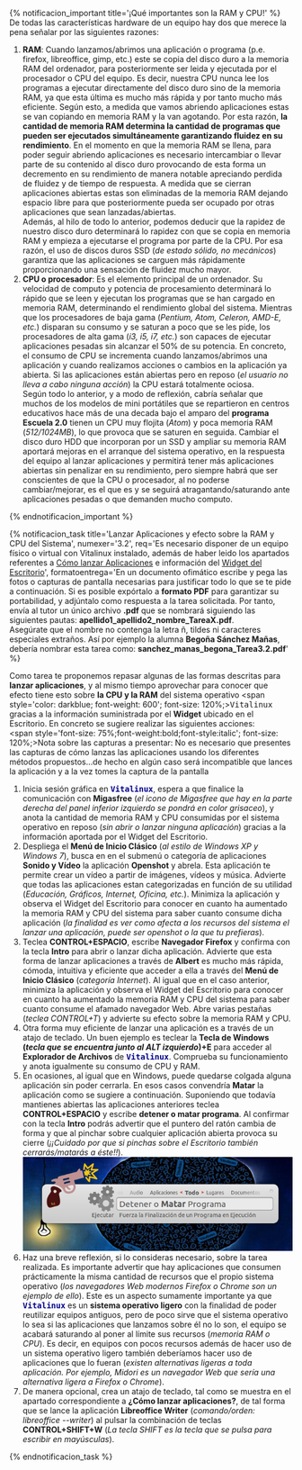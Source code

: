{% notificacion_important title='¡Qué importantes son la RAM y CPU!' %}
De todas las características hardware de un equipo hay dos que merece la pena señalar por las siguientes razones:

<ol>
<li><b>RAM</b>: Cuando lanzamos/abrimos una aplicación o programa (p.e. firefox, libreoffice, gimp, etc.) este se copia del disco duro a la memoria RAM del ordenador, para posteriormente ser leida y ejecutada por el procesador o CPU del equipo.  Es decir, nuestra CPU nunca lee los programas a ejecutar directamente del disco duro sino de la memoria RAM, ya que esta última es mucho más rápida y por tanto mucho más eficiente.  Según esto, a medida que vamos abriendo aplicaciones estas se van copiando en memoria RAM y la van agotando.  Por esta razón, <b>la cantidad de memoria RAM determina la cantidad de programas que pueden ser ejecutados simultáneamente garantizando fluidez en su rendimiento</b>.  En el momento en que la memoria RAM se llena, para poder seguir abriendo aplicaciones es necesario intercambiar o llevar parte de su contenido al disco duro provocando de esta forma un decremento en su rendimiento de manera notable apreciando perdida de fluidez y de tiempo de respuesta.  A medida que se cierran aplicaciones abiertas estas son eliminadas de la memoria RAM dejando espacio libre para que posteriormente pueda ser ocupado por otras aplicaciones que sean lanzadas/abiertas.
<br>
Además, al hilo de todo lo anterior, podemos deducir que la rapidez de nuestro disco duro determinará lo rapidez con que se copia en memoria RAM y empieza a ejecutarse el programa por parte de la CPU.  Por esa razón, el uso de discos duros SSD (<i>de estado sólido, no mecánicos</i>) garantiza que las aplicaciones se carguen más rápidamente proporcionando una sensación de fluidez mucho mayor.
</li>
<li><b>CPU o procesador</b>: Es el elemento principal de un ordenador. Su velocidad de computo y potencia de procesamiento determinará lo rápido que se leen y ejecutan los programas que se han cargado en memoria RAM, determinando el rendimiento global del sistema. Mientras que los procesadores de baja gama (<i>Pentium, Atom, Celeron, AMD-E, etc.</i>) disparan su consumo y se saturan a poco que se les pide, los procesadores de alta gama (<i>i3, i5, i7, etc.</i>) son capaces de ejecutar aplicaciones pesadas sin alcanzar el 50% de su potencia. En concreto, el consumo de CPU se incrementa cuando lanzamos/abrimos una aplicación y cuando realizamos acciones o cambios en la aplicación ya abierta. Si las aplicaciones están abiertas pero en reposo (<i>el usuario no lleva a cabo ninguna acción</i>) la CPU estará totalmente ociosa.
</li>
Según todo lo anterior, y a modo de reflexión, cabría señalar que muchos de los modelos de mini portátiles que se repartieron en centros educativos hace más de una decada bajo el amparo del <b>programa Escuela 2.0</b> tienen un CPU muy flojita (<i>Atom</i>) y poca memoria RAM (<i>512/1024MB</i>), lo que provoca que se saturen en seguida.  Cambiar el disco duro HDD que incorporan por un SSD y ampliar su memoria RAM aportará mejoras en el arranque del sistema operativo, en la respuesta del equipo al lanzar aplicaciones y permitirá tener más aplicaciones abiertas sin penalizar en su rendimiento, pero siempre habrá que ser conscientes de que la CPU o procesador, al no poderse cambiar/mejorar, es el que es y se seguirá atragantando/saturando ante aplicaciones pesadas o que demanden mucho computo.
</ol>
{% endnotificacion_important %}

{% notificacion_task title='Lanzar Aplicaciones y efecto sobre la RAM y CPU del Sistema',
numexer='3.2',
req='Es necesario disponer de un equipo físico o virtual con Vitalinux instalado, además de haber leido los apartados referentes a <a href="../Parte_3-Entorno_de_Escritorio/Parte_3-Como_lanzar_aplicaciones.html">Cómo lanzar Aplicaciones</a> e información del <a href="../Parte_3-Entorno_de_Escritorio/Parte_3-Preferencias_del_escritorio.html">Widget del Escritorio</a>',
formatoentrega='En un documento ofimático escribe y pega las fotos o capturas de pantalla necesarias para justificar todo lo que se te pide a continuación. Si es posible expórtalo a <b>formato PDF</b> para garantizar su portabilidad, y adjúntalo como respuesta a la tarea solicitada. Por tanto, envía al tutor un único archivo <b>.pdf</b> que se nombrará siguiendo las siguientes pautas: <b>apellido1_apellido2_nombre_TareaX.pdf</b>.
<br>
Asegúrate que el nombre no contenga la letra ñ, tildes ni caracteres especiales extraños. Así por ejemplo la alumna <b>Begoña Sánchez Mañas</b>, debería nombrar esta tarea como: <b>sanchez_manas_begona_Tarea3.2.pdf</b>' %}

Como tarea te proponemos repasar algunas de las formas descritas para <b>lanzar aplicaciones</b>, y al mismo tiempo aprovechar para conocer que efecto tiene esto sobre <b>la CPU y la RAM</b> del sistema operativo <span style='color: darkblue; font-weight: 600'; font-size: 120%;><tt>Vitalinux</tt></span> gracias a la información suministrada por el <b>Widget</b> ubicado en el Escritorio.  En concreto se sugiere realizar las siguientes acciones:
<br>
<span style='font-size: 75%;font-weight:bold;font-style:italic'; font-size: 120%;>Nota sobre las capturas a presentar: No es necesario que presentes las capturas de cómo lanzas las aplicaciones usando los diferentes métodos propuestos...de hecho en algún caso será incompatible que lances la aplicación y a la vez tomes la captura de la pantalla</span>
<ol>
<li>
Inicia sesión gráfica en <span style='color: darkblue; font-weight: 600'; font-size: 120%;><tt>Vitalinux</tt></span>, espera a que finalice la comunicación con <b>Migasfree</b> (<i>el icono de Migasfree que hay en la parte derecha del panel inferior izquierdo se pondrá en color grisaceo</i>), y anota la cantidad de memoria RAM y CPU consumidas por el sistema operativo en reposo (<i>sin abrir o lanzar ninguna aplicación</i>) gracias a la información aportada por el Widget del Escritorio.
</li>
<li>
Despliega el <b>Menú de Inicio Clásico</b> (<i>al estilo de Windows XP y Windows 7</i>), busca en en el submenú o categoría de aplicaciones <b>Sonido y Vídeo</b> la aplicación <b>Openshot</b> y abrela.  Esta aplicación te permite crear un vídeo a partir de imágenes, vídeos y música.  Advierte que todas las aplicaciones estan categorizadas en función de su utilidad (<i>Educación, Gráficos, Internet, Oficina, etc.</i>).  Minimiza la aplicación y observa el Widget del Escritorio para conocer en cuanto ha aumentado la memoria RAM y CPU del sistema para saber cuanto consume dicha aplicación (<i>la finalidad es ver como afecta a los recursos del sistema el lanzar una aplicación, puede ser openshot o la que tu prefieras</i>). 
</li>
<li>
Teclea <b>CONTROL+ESPACIO</b>, escribe <b>Navegador Firefox</b> y confirma con la tecla <b>Intro</b> para abrir o lanzar dicha aplicación.  Advierte que esta forma de lanzar aplicaciones a través de <b>Albert</b> es mucho más rápida, cómoda, intuitiva y eficiente que acceder a ella a través del <b>Menú de Inicio Clásico</b> (<i>categoría Internet</i>).  Al igual que en el caso anterior, minimiza la aplicación y observa el Widget del Escritorio para conocer en cuanto ha aumentado la memoria RAM y CPU del sistema para saber cuanto consume el afamado navegador Web.  Abre varias pestañas (<i>teclea CONTROL+T</i>) y advierte su efecto sobre la memoria RAM y CPU.
</li>
<li>
Otra forma muy eficiente de lanzar una aplicación es a través de un atajo de teclado.  Un buen ejemplo es teclear la <b>Tecla de Windows (<i>tecla que se encuentra junto al ALT izquierdo</i>)+E</b> para acceder al <b>Explorador de Archivos</b> de <span style='color: darkblue; font-weight: 600'; font-size: 120%;><tt>Vitalinux</tt></span>.  Comprueba su funcionamiento y anota igualmente su consumo de CPU y RAM.
</li>
<li>
En ocasiones, al igual que en Windows, puede quedarse colgada alguna aplicación sin poder cerrarla.  En esos casos convendría <b>Matar</b> la aplicación como se sugiere a continuación.  Suponiendo que todavía mantienes abiertas las aplicaciones anteriores teclea <b>CONTROL+ESPACIO</b> y escribe <b>detener o matar programa</b>.  Al confirmar con la tecla <b>Intro</b> podrás advertir que el puntero del ratón cambia de forma y que al pinchar sobre cualquier aplicación abierta provoca su cierre (<i>¡¡Cuidado por que si pinchas sobre el Escritorio también cerrarás/matarás a éste!!</i>).
<div style="text-align: center;">
<img src="../img/vx-matar-programa.png">
</div>
</li>
<li>
Haz una breve reflexión, si lo consideras necesario, sobre la tarea realizada. Es importante advertir que hay aplicaciones que consumen prácticamente la misma cantidad de recursos que el propio sistema operativo (<i>los navegadores Web modernos Firefox o Chrome son un ejemplo de ello</i>).  Este es un aspecto sumamente importante ya que <span style='color: darkblue; font-weight: 600'; font-size: 120%;><tt>Vitalinux</tt></span> es un <b>sistema operativo ligero</b> con la finalidad de poder reutilizar equipos antiguos, pero de poco sirve que el sistema operativo lo sea si las aplicaciones que lanzamos sobre él no lo son, el equipo se acabará saturando al poner al límite sus recursos (<i>memoria RAM o CPU</i>). Es decir, en equipos con pocos recursos además de hacer uso de un sistema operativo ligero también deberíamos hacer uso de aplicaciones que lo fueran (<i>existen alternativas ligeras a toda aplicación.  Por ejemplo, Midori es un navegador Web que sería una alternativa ligera a Firefox o Chrome</i>).
</li>
<li>
De manera opcional, crea un atajo de teclado, tal como se muestra en el apartado correspondiente a <b>¿Cómo lanzar aplicaciones?</b>, de tal forma que se lance la aplicación <b>Libreoffice Writer</b> (<i>comando/orden: libreoffice --writer</i>) al pulsar la combinación de teclas <b>CONTROL+SHIFT+W</b> (<i>La tecla SHIFT es la tecla que se pulsa para escribir en mayúsculas</i>).
</li>
</ol>

{% endnotificacion_task %}
